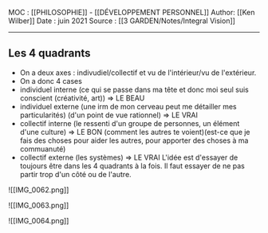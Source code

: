 MOC : [[PHILOSOPHIE]] - [[DÉVELOPPEMENT PERSONNEL]]
Author: [[Ken Wilber]]
Date : juin 2021
Source : [[3 GARDEN/Notes/Integral Vision]]
***

## Les 4 quadrants
- On a deux axes : indivudiel/collectif et vu de l'intérieur/vu de l'extérieur.
- On a donc 4 cases 
- individuel interne (ce qui se passe dans ma tête et donc moi seul suis conscient (créativité, art)) => LE BEAU
- individuel externe (une irm de mon cerveau peut me détailler mes particularités) (d'un point de vue rationnel) => LE VRAI
- collectif interne (le ressenti d'un groupe de personnes, un élément d'une culture) => LE BON (comment les autres te voient)(est-ce que je fais des choses pour aider les autres, pour apporter des choses à ma commuanuté)
- collectif externe (les systèmes) => LE VRAI
L'idée est d'essayer de toujours être dans les 4 quadrants à la fois. Il faut essayer de ne pas partir trop d'un côté ou de l'autre.


![[IMG_0062.png]]

![[IMG_0063.png]]

![[IMG_0064.png]]